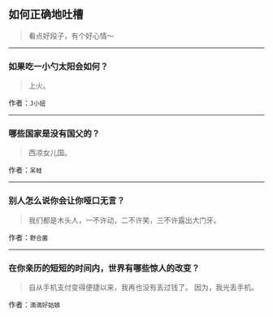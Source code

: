 ## 如何正确地吐槽

> 看点好段子，有个好心情～


 
---

### 如果吃一小勺太阳会如何？

> 上火。


作者：`J小妞`

---

### 哪些国家是没有国父的？

> 西凉女儿国。


作者：`呆蛙`

---

### 别人怎么说你会让你哑口无言？

> 我们都是木头人，一不许动，二不许笑，三不许露出大门牙。


作者：`野合菌`

---

### 在你亲历的短短的时间内，世界有哪些惊人的改变？

> 自从手机支付变得便捷以来，我再也没有丢过钱了。
> 因为，我光丢手机。


作者：`滴滴好姑娘`